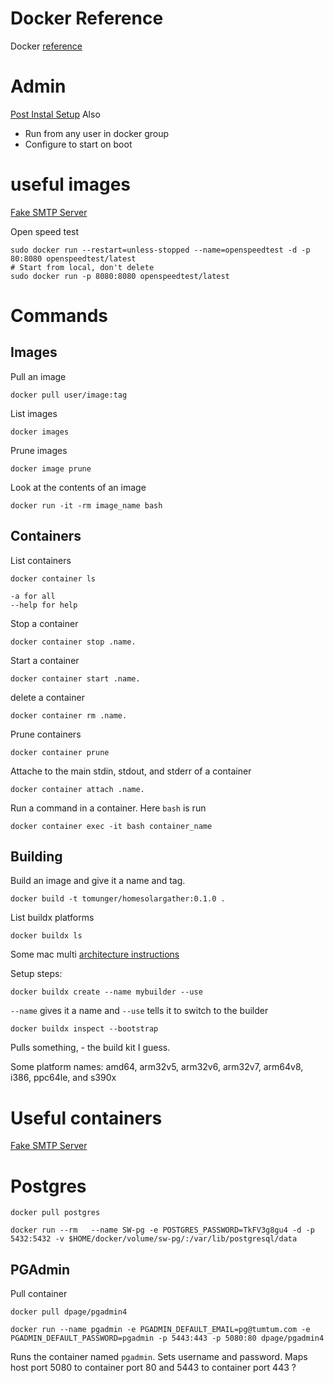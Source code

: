 # Docker Reference

Docker [reference](https://docs.docker.com/reference/)

# Admin

[Post Instal Setup](https://docs.docker.com/engine/install/linux-postinstall/)
Also
 * Run from any user in docker group
 * Configure to start on boot


# useful images

[Fake SMTP Server](https://hub.docker.com/r/reachfive/fake-smtp-server)


Open speed test

    sudo docker run --restart=unless-stopped --name=openspeedtest -d -p 80:8080 openspeedtest/latest
    # Start from local, don't delete
    sudo docker run -p 8080:8080 openspeedtest/latest

# Commands

## Images

Pull an image

	docker pull user/image:tag
	

List images

	docker images

Prune images

	docker image prune

Look at the contents of an image

	docker run -it -rm image_name bash



## Containers

List containers

	docker container ls

	-a for all
	--help for help

Stop a container

	docker container stop .name.

Start a container 

	docker container start .name.

delete a container

	docker container rm .name.
	
Prune containers

	docker container prune

Attache to the main stdin, stdout, and stderr of a container

	docker container attach .name.

Run a command in a container.  Here `bash` is run

	docker container exec -it bash container_name




## Building

Build an image and give it a name and tag.


	docker build -t tomunger/homesolargather:0.1.0 .


List buildx platforms

	docker buildx ls

Some mac multi [architecture instructions](https://cloudolife.com/2022/03/05/Infrastructure-as-Code-IaC/Container/Docker/Docker-buildx-support-multiple-architectures-images/)

Setup steps:

	docker buildx create --name mybuilder --use

`--name` gives it a name and `--use` tells it to switch to the builder

	docker buildx inspect --bootstrap

Pulls something, - the build kit I guess.

Some platform names:  amd64, arm32v5, arm32v6, arm32v7, arm64v8, i386, ppc64le, and s390x



# Useful containers

[Fake SMTP Server](https://hub.docker.com/r/reachfive/fake-smtp-server)


# Postgres

	docker pull postgres

	docker run --rm   --name SW-pg -e POSTGRES_PASSWORD=TkFV3g8gu4 -d -p 5432:5432 -v $HOME/docker/volume/sw-pg/:/var/lib/postgresql/data

## PGAdmin

Pull container

	docker pull dpage/pgadmin4

	docker run --name pgadmin -e PGADMIN_DEFAULT_EMAIL=pg@tumtum.com -e PGADMIN_DEFAULT_PASSWORD=pgadmin -p 5443:443 -p 5080:80 dpage/pgadmin4

Runs the container named `pgadmin`.  Sets username and password.  Maps host port 5080 to container port 80 and 5443 to container port 443
    ?
